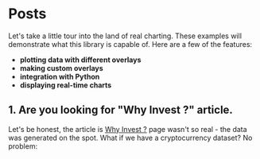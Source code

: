 # Posts

Let's take a little tour into the land of real charting. These examples will demonstrate what this library is capable of. Here are a few of the features:
- **plotting data with different overlays**
- **making custom overlays**
- **integration with Python**
- **displaying real-time charts**

## 1. Are you looking for "Why Invest ?" article.

Let's be honest, the article is [Why Invest ?](/trading-with-pav/why-should-you-invest) page wasn't so real - the data was generated on the spot. 
What if we have a cryptocurrency dataset? 
No problem:

